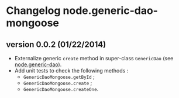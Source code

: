 Changelog node.generic-dao-mongoose
===================================

## version 0.0.2 (01/22/2014)

* Externalize generic `create` method in super-class `GenericDao` (see [node.generic-dao](https://github.com/9fevrier/node.generic-dao "GenericDao for node.js by SAS 9 Février")).
* Add unit tests to check the following methods :
    * `GenericDaoMongoose.getById` ;
    * `GenericDaoMongoose.create` ;
    * `GenericDaoMongoose.createOne`.

